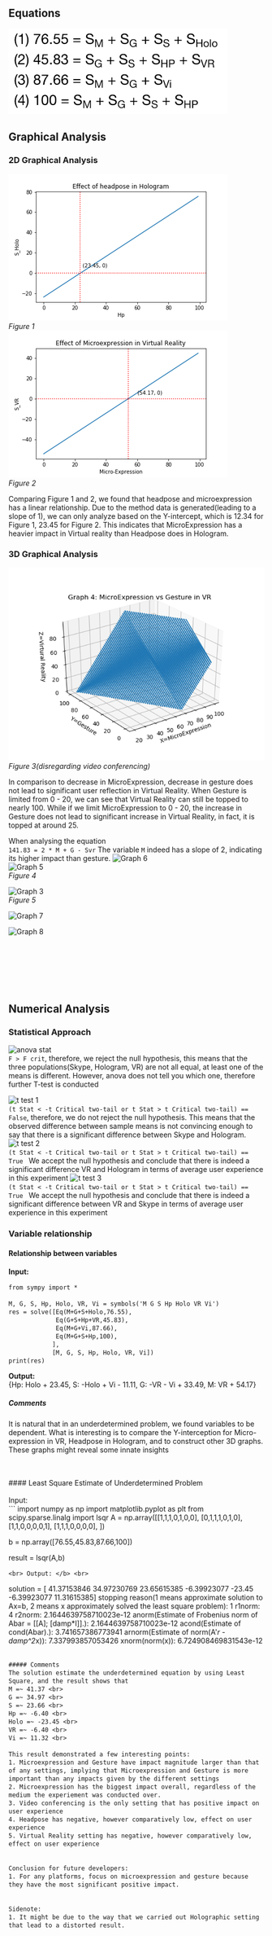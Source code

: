 ## Equations
![Figure 0](./figures/equations.png)<br>

## Graphical Analysis
### 2D Graphical Analysis
![Figure 1](./figures/Headpose_in_Hologram.png)<br>
*Figure 1*<br>
![Figure 2](./figures/MicroExpression_in_VR.png)<br>
*Figure 2*<br>

Comparing Figure 1 and 2, we found that headpose and microexpression has a linear relationship. Due to the method data is generated(leading to a slope of 1), we can only analyze based on the Y-intercept, which is 12.34 for Figure 1, 23.45 for Figure 2. This indicates that MicroExpression has a heavier impact in Virtual reality than Headpose does in Hologram.  <br>


### 3D Graphical Analysis
![Graph 4](./figures/MicroExpression_vs_Gesture_in_VR_fig1.png)<br>
*Figure 3(disregarding video conferencing)*<br>

In comparison to decrease in MicroExpression, decrease in gesture does not lead to significant user reflection in Virtual Reality. When Gesture is limited from 0 - 20, we can see that Virtual Reality can still be topped to nearly 100. While if we limit MicroExpression to 0 - 20, the increase in Gesture does not lead to significant increase in Virtual Reality, in fact, it is topped at around 25.

When analysing the equation   
``` 141.83 = 2 * M + G - Svr ```
The variable ``` M ``` indeed has a slope of 2, indicating its higher impact than gesture.
![Graph 6](./figures/MicroExpression_vs_Gesture_in_Video_Conferencing.png)<br>
![Graph 5](./figures/MicroExpression_vs_Headpose_in_VR_fig1.png)<br>
*Figure 4*<br>


![Graph 3](./figures/Holo_vs_VR_vs_Vi.png)<br>
*Figure 5*<br>


![Graph 7](./figures/Comparative_importance_of_Gestures_in_VR_and_Video_Conferencing.png)<br>

![Graph 8](./figures/Comparative_importance_of_Scale_in_Video_and_Holographic_Conferencing.png)<br>
<br>
<br>
<br>
<br>
<br>
<br>


## Numerical Analysis

### Statistical Approach
![anova stat](./figures/anova.png) <br>
``` F > F crit ```, therefore, we reject the null hypothesis, this means that the three populations(Skype, Hologram, VR) are not all equal, at least one of the means is different. However, anova does not tell you which one, therefore further T-test is conducted <br>

![t test 1](./figures/skype_vs_hologram_stat.png) <br>
```(t Stat < -t Critical two-tail or t Stat > t Critical two-tail) == False```, therefore, we do not reject the null hypothesis. This means that the observed difference between sample means is not convincing enough to say that there is a significant difference between Skype and Hologram. <br>
![t test 2](./figures/hologram_vs_vr_stat.png) <br>
```(t Stat < -t Critical two-tail or t Stat > t Critical two-tail) == True ``` We accept the null hypothesis and conclude that there is indeed a significant difference VR and Hologram in terms of average user experience in this experiment
![t test 3](./figures/skype_vs_vr_stat.png) <br>
```(t Stat < -t Critical two-tail or t Stat > t Critical two-tail) == True ``` We accept the null hypothesis and conclude that there is indeed a significant difference between VR and Skype in terms of average user experience in this experiment<br>



### Variable relationship
#### Relationship between variables <br>
<b>Input: </b>
```
from sympy import *

M, G, S, Hp, Holo, VR, Vi = symbols('M G S Hp Holo VR Vi')
res = solve([Eq(M+G+S+Holo,76.55),
             Eq(G+S+Hp+VR,45.83),
             Eq(M+G+Vi,87.66),
             Eq(M+G+S+Hp,100),
            ],
            [M, G, S, Hp, Holo, VR, Vi])
print(res)
```
<b>Output:</b> <br>{Hp: Holo + 23.45, S: -Holo + Vi - 11.11, G: -VR - Vi + 33.49, M: VR + 54.17}


##### Comments
It is natural that in an underdetermined problem, we found variables to be dependent. What is interesting is to compare the Y-interception for Micro-expression in VR, Headpose in Hologram, and to construct other 3D graphs. These graphs might reveal some innate insights

<br>
<br>
#### Least Square Estimate of Underdetermined Problem <br>
<br> Input: </b> <br>
```
import numpy as np
import matplotlib.pyplot as plt
from scipy.sparse.linalg import lsqr
A = np.array([[1,1,1,0,1,0,0],
              [0,1,1,1,0,1,0],
              [1,1,0,0,0,0,1],
              [1,1,1,0,0,0,0],
             ])

b = np.array([76.55,45.83,87.66,100])

result = lsqr(A,b)
```
<br> Output: </b> <br>
```
solution = [ 41.37153846  34.97230769  23.65615385  -6.39923077 -23.45  -6.39923077  11.31615385]
stopping reason(1 means approximate solution to Ax=b, 2 means x approximately solved the least square problem): 1
r1norm: 4
r2norm: 2.1644639758710023e-12
anorm(Estimate of Frobenius norm of Abar = [[A]; [damp*I]].): 2.1644639758710023e-12
acond(Estimate of cond(Abar).): 3.741657386773941
arnorm(Estimate of norm(A'*r - damp^2*x)): 7.337993857053426
xnorm(norm(x)): 6.724908469831543e-12
```

##### Comments
The solution estimate the underdetermined equation by using Least Square, and the result shows that   
M =~ 41.37 <br>
G =~ 34.97 <br>
S =~ 23.66 <br>
Hp =~ -6.40 <br>
Holo =~ -23.45 <br>
VR =~ -6.40 <br>
Vi =~ 11.32 <br>

This result demonstrated a few interesting points:  
1. Microexpression and Gesture have impact magnitude larger than that of any settings, implying that Microexpression and Gesture is more important than any impacts given by the different settings
2. Microexpression has the biggest impact overall, regardless of the medium the experiement was conducted over.
3. Video conferencing is the only setting that has positive impact on user experience
4. Headpose has negative, however comparatively low, effect on user experience
5. Virtual Reality setting has negative, however comparatively low, effect on user experience


Conclusion for future developers:
1. For any platforms, focus on microexpression and gesture because they have the most significant positive impact.


Sidenote:
1. It might be due to the way that we carried out Holographic setting that lead to a distorted result.
